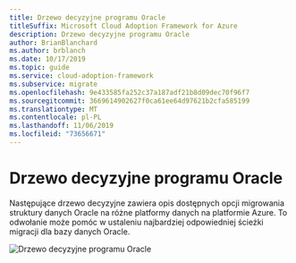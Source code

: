 ```yaml
---
title: Drzewo decyzyjne programu Oracle
titleSuffix: Microsoft Cloud Adoption Framework for Azure
description: Drzewo decyzyjne programu Oracle
author: BrianBlanchard
ms.author: brblanch
ms.date: 10/17/2019
ms.topic: guide
ms.service: cloud-adoption-framework
ms.subservice: migrate
ms.openlocfilehash: 9e433585fa252c37a187adf21b8d09dec70f96f7
ms.sourcegitcommit: 3669614902627f0ca61ee64d97621b2cfa585199
ms.translationtype: MT
ms.contentlocale: pl-PL
ms.lasthandoff: 11/06/2019
ms.locfileid: "73656671"
---
```

# <a name="oracle-migration-decision-tree"></a>Drzewo decyzyjne programu Oracle

Następujące drzewo decyzyjne zawiera opis dostępnych opcji migrowania struktury danych Oracle na różne platformy danych na platformie Azure. To odwołanie może pomóc w ustaleniu najbardziej odpowiedniej ścieżki migracji dla bazy danych Oracle.

![Drzewo decyzyjne programu Oracle](../../_images/innovate/considerations/oracle-migration-decision-tree.png)
